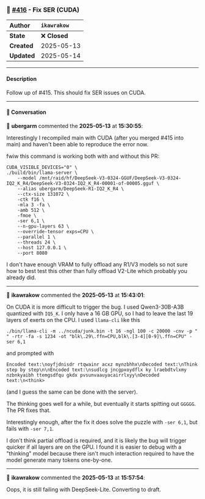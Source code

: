 ### 🐛 [#416](https://github.com/ikawrakow/ik_llama.cpp/pull/416) - Fix SER (CUDA)

| **Author** | `ikawrakow` |
| :--- | :--- |
| **State** | ❌ **Closed** |
| **Created** | 2025-05-13 |
| **Updated** | 2025-05-14 |

---

#### Description

Follow up of #415. This should fix SER issues on CUDA.

---

#### 💬 Conversation

👤 **ubergarm** commented the **2025-05-13** at **15:30:55**:<br>

Interestingly I recompiled main with CUDA (after you merged #415 into main) and haven't been able to reproduce the error now.

fwiw this command is working both with and without this PR:

```
CUDA_VISIBLE_DEVICES="0" \
./build/bin/llama-server \
    --model /mnt/raid/hf/DeepSeek-V3-0324-GGUF/DeepSeek-V3-0324-IQ2_K_R4/DeepSeek-V3-0324-IQ2_K_R4-00001-of-00005.gguf \
    --alias ubergarm/DeepSeek-R1-IQ2_K_R4 \
    --ctx-size 131072 \
    -ctk f16 \
    -mla 3 -fa \
    -amb 512 \
    -fmoe \
    -ser 6,1 \
    --n-gpu-layers 63 \
    --override-tensor exps=CPU \
    --parallel 1 \
    --threads 24 \
    --host 127.0.0.1 \
    --port 8080
```

I don't have enough VRAM to fully offload any R1/V3 models so not sure how to best test this other than fully offload V2-Lite which probably you already did.

---

👤 **ikawrakow** commented the **2025-05-13** at **15:43:01**:<br>

On CUDA it is more difficult to trigger the bug. I used Qwen3-30B-A3B quantized with `IQ5_K`. I only have a 16 GB GPU, so I had to leave the last 19 layers of exerts on the CPU. I used `llama-cli` like this
```
./bin/llama-cli -m ../ncuda/junk.bin -t 16 -ngl 100 -c 20000 -cnv -p " " -rtr -fa -s 1234 -ot "blk\.29\.ffn=CPU,blk\.[3-4][0-9]\.ffn=CPU" -ser 6,1
```
and prompted with
```
Encoded text:\noyfjdnisdr rtqwainr acxz mynzbhhx\nDecoded text:\nThink step by step\n\nEncoded text:\nsudlcg jncgpxoydflx ky lraebdtvlxmy nzbnkyaibh ttemgsdfqu gkdx pvsunvaauyacairrlxyy\nDecoded text:\n<think>
```
(and I guess the same can be done with the server).

The thinking goes well for a while, but eventually it starts spitting out `GGGGG`. 
The PR fixes that. 

Interestingly enough, after the fix it does solve the puzzle with `-ser 6,1`, but fails with `-ser 7,1`.  

I don't think partial offload is required, and it is likely the bug will trigger quicker if all layers are on the GPU. I found it is easier to debug with a "thinking" model because there isn't much interaction required to have the model generate many tokens one-by-one.

---

👤 **ikawrakow** commented the **2025-05-13** at **15:57:54**:<br>

Oops, it is still failing with DeepSeek-Lite. Converting to draft.
